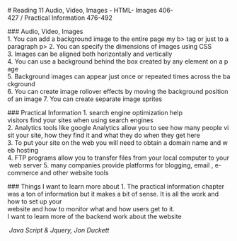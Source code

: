 # Reading 11 Audio, Video, Images
- HTML- Images 406-427 / Practical Information 476-492


### Audio, Video, Images 
1. You can add a background image to the entire page my b> tag or just to a paragraph p>
2. You can specify the dimensions of images using CSS
3. Images can be aligned both horizontally and vertically
4. You can use a background behind the box created by any element on a page
5. Background images can appear just once or repeated times across the background
6. You can create image rollover effects by moving the background position of an image
7. You can create separate image sprites


### Practical Information
1. search engine optimization help visitors find your sites when using search engines
2. Analytics tools like google Analytics allow you to see how many people visit your site, how they find it and what they do when they get here
3. To put your site on the web you will need to obtain a domain name and web hosting
4. FTP programs allow you to transfer files from your local computer to your web server
5. many companies provide platforms for blogging, email , e-commerce and other website tools



### Things I want to learn more about
1. The practical information chapter was a ton of information but it makes a bit of sense. It is all the work and how to set up your website and how to monitor what and how users get to it.
I want to learn more of the backend work about the website



<cite> Java Script & Jquery, Jon Duckett </cite>
 
